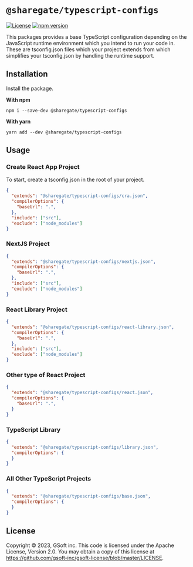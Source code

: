 # `@sharegate/typescript-configs`

[![License](https://img.shields.io/badge/License-Apache_2.0-blue.svg)](../../LICENSE.md) [![npm version](https://badge.fury.io/js/@sharegate%typescript-configs.svg)](https://badge.fury.io/js/@sharegate%typescript-configs.svg)

This packages provides a base TypeScript configuration depending on the JavaScript runtime environment which you intend to run your code in. 
These are tsconfig.json files which your project extends from which simplifies your tsconfig.json by handling the runtime support.

## Installation

Install the package.

**With npm**
```shell
npm i --save-dev @sharegate/typescript-configs
```

**With yarn**
```shell
yarn add --dev @sharegate/typescript-configs
```

## Usage

### Create React App Project

To start, create a tsconfig.json in the root of your project.

```json
{
  "extends": "@sharegate/typescript-configs/cra.json",
  "compilerOptions": {
    "baseUrl": ".",
  },
  "include": ["src"],
  "exclude": ["node_modules"]
}
```

### NextJS Project

```json
{
  "extends": "@sharegate/typescript-configs/nextjs.json",
  "compilerOptions": {
    "baseUrl": ".",
  },
  "include": ["src"],
  "exclude": ["node_modules"]
}
```

### React Library Project

```json
{
  "extends": "@sharegate/typescript-configs/react-library.json",
  "compilerOptions": {
    "baseUrl": ".",
  },
  "include": ["src"],
  "exclude": ["node_modules"]
}
```

### Other type of React Project

```json
{
  "extends": "@sharegate/typescript-configs/react.json",
  "compilerOptions": {
    "baseUrl": ".",
  }
}
```

### TypeScript Library

```json
{
  "extends": "@sharegate/typescript-configs/library.json",
  "compilerOptions": {
  }
}
```

### All Other TypeScript Projects

```json
{
  "extends": "@sharegate/typescript-configs/base.json",
  "compilerOptions": {
  }
}
```

## License

Copyright © 2023, GSoft inc. This code is licensed under the Apache License, Version 2.0. You may obtain a copy of this license at https://github.com/gsoft-inc/gsoft-license/blob/master/LICENSE.